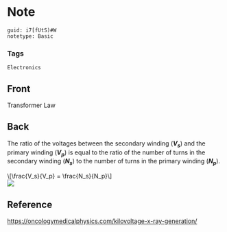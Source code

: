 # Note
```
guid: i7[fUtS)#W
notetype: Basic
```

### Tags
```
Electronics
```

## Front
Transformer Law

## Back
  The ratio of the voltages between the secondary winding (<em><strong>V<sub>s</sub></strong></em>) and the primary winding  (<em><strong>V<sub>p</sub></strong></em>) is equal to the ratio of the number of turns in the secondary winding (<em><strong>N<sub>s</sub></strong></em>) to the number of turns in the primary winding (<em><strong>N<sub>p</sub></strong></em>).  <div>
</div><div>\[\frac{V_s}{V_p} = \frac{N_s}{N_p}\]
<div>
</div><div><img src="paste-e109f7e01604333e3a1acd2ed0d0a310a3424c81.png">
</div></div>

## Reference
<a href="https://oncologymedicalphysics.com/kilovoltage-x-ray-generation/">https://oncologymedicalphysics.com/kilovoltage-x-ray-generation/</a>
